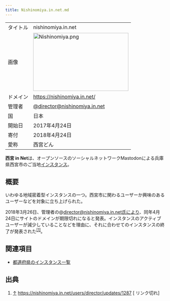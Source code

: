 ```yaml
---
title: Nishinomiya.in.net.md
---
```

<div>

|          |                                                                                                                                                                                                                                                                                        |
|----------|----------------------------------------------------------------------------------------------------------------------------------------------------------------------------------------------------------------------------------------------------------------------------------------|
| タイトル | nishinomiya.in.net                                                                                                                                                                                                                                                                     |
| 画像     | [<img src="/images/thumb/b/b0/Nishinomiya.png/300px-Nishinomiya.png" srcset="/images/thumb/b/b0/Nishinomiya.png/450px-Nishinomiya.png 1.5x, /images/b/b0/Nishinomiya.png 2x" width="300" height="183" alt="Nishinomiya.png" />](/%E3%83%95%E3%82%A1%E3%82%A4%E3%83%AB:Nishinomiya.png) |
| ドメイン | <a href="https://nishinomiya.in.net/" rel="nofollow">https://nishinomiya.in.net/</a>                                                                                                                                                                                                   |
| 管理者   | <a href="https://nishinomiya.in.net/@director" rel="nofollow">@director@nishinomiya.in.net</a>                                                                                                                                                                                         |
| 国       | 日本                                                                                                                                                                                                                                                                                   |
| 開始日   | 2017年4月24日                                                                                                                                                                                                                                                                          |
| 寄付     | 2018年4月24日                                                                                                                                                                                                                                                                          |
| 愛称     | 西宮どん                                                                                                                                                                                                                                                                               |

**西宮 in Net**は、オープンソースのソーシャルネットワークMastodonによる兵庫県西宮市のご当地[インスタンス](/%E3%82%A4%E3%83%B3%E3%82%B9%E3%82%BF%E3%83%B3%E3%82%B9 "インスタンス")。

## 概要

いわゆる地域密着型インスタンスの一つ。西宮市に関わるユーザーか興味のあるユーザーなどを対象に立ち上げられた。

2018年3月26日、管理者の@director@nishinomiya.in.net氏により、同年4月24日にサイトのドメインが期限切れになると発表。インスタンスのアクティブユーザーが減少していることなどを理由に、それに合わせてのインスタンスの終了が発表された<sup>[\[1\]](#cite_note-1)</sup>。

## 関連項目

-   [都道府県のインスタンス一覧](/%E9%83%BD%E9%81%93%E5%BA%9C%E7%9C%8C%E3%81%AE%E3%82%A4%E3%83%B3%E3%82%B9%E3%82%BF%E3%83%B3%E3%82%B9%E4%B8%80%E8%A6%A7 "都道府県のインスタンス一覧")

## 出典

<div>

1.  [↑](#cite_ref-1) <a href="https://nishinomiya.in.net/users/director/updates/1287" rel="nofollow">https://nishinomiya.in.net/users/director/updates/1287</a>
    \[
    リンク切れ\]

</div>

  

</div>
